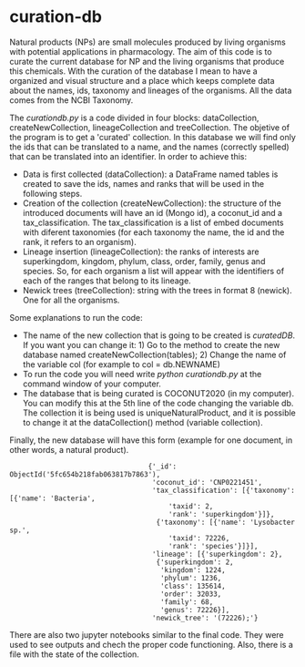 # curation-db
Natural products (NPs) are small molecules produced by living organisms with potential applications in pharmacology. The aim of this code is to curate the current database for NP and the living organisms that produce this chemicals. With the curation of the database I mean to have a organized and visual structure and a place which keeps complete data about the names, ids, taxonomy and lineages of the organisms. All the data comes from the NCBI Taxonomy.

The *curationdb.py* is a code divided in four blocks: dataCollection, createNewCollection, lineageCollection and treeCollection. The objetive of the program is to get a 'curated' collection. In this database we will find only the ids that can be translated to a name, and the names (correctly spelled) that can be translated into an identifier. In order to achieve this:

- Data is first collected (dataCollection): a DataFrame named tables is created to save the ids, names and ranks that will be used in the following steps.
- Creation of the collection (createNewCollection): the structure of the introduced documents will have an id (Mongo id), a coconut_id and a tax_classification. The tax_classification is a list of embed documents with diferent taxonomies (for each taxonomy the name, the id and the rank, it refers to an organism).
- Lineage insertion (lineageCollection): the ranks of interests are superkingdom, kingdom, phylum, class, order, family, genus and species. So, for each organism a list will appear with the identifiers of each of the ranges that belong to its lineage.
- Newick trees (treeCollection): string with the trees in format 8 (newick). One for all the organisms.

Some explanations to run the code:
- The name of the new collection that is going to be created is *curatedDB*. If you want you can change it: 1) Go to the method to create the new database named createNewCollection(tables); 2) Change the name of the variable col (for example to col = db.NEWNAME)
- To run the code you will need write *python curationdb.py* at the command window of your computer.
- The database that is being curated is COCONUT2020 (in my computer). You can modify this at the 5th line of the code changing the variable db. The collection it is being used is uniqueNaturalProduct, and it is possible to change it at the dataCollection() method (variable collection).

Finally, the new database will have this form (example for one document, in other words, a natural product).

                                      {'_id': ObjectId('5fc654b218fab063817b7863'),
                                       'coconut_id': 'CNP0221451',
                                       'tax_classification': [{'taxonomy': [{'name': 'Bacteria',
                                           'taxid': 2,
                                           'rank': 'superkingdom'}]},
                                        {'taxonomy': [{'name': 'Lysobacter sp.',
                                           'taxid': 72226,
                                           'rank': 'species'}]}],
                                       'lineage': [{'superkingdom': 2},
                                        {'superkingdom': 2,
                                         'kingdom': 1224,
                                         'phylum': 1236,
                                         'class': 135614,
                                         'order': 32033,
                                         'family': 68,
                                         'genus': 72226}],
                                       'newick_tree': '(72226);'}

There are also two jupyter notebooks similar to the final code. They were used to see outputs and chech the proper code functioning. Also, there is a file with the state of the collection.
